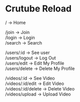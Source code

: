 # Crutube Reload

/ -> Home

/join -> Join  
/login -> Login  
/search -> Search  

/users/:id -> See user  
/users/logout -> Log Out  
/users/edit -> Edit My Profile  
/users/delete -> Delete My Profile  

/videos/:id -> See Video  
/videos/:id/edit -> Edit Video  
/videos/:id/delete -> Delete Video  
/videos/upload -> Upload Video